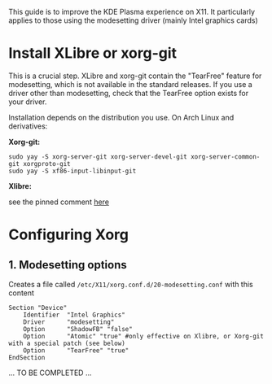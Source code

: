 This guide is to improve the KDE Plasma experience on X11. It particularly applies to those using the modesetting driver (mainly Intel graphics cards)

# Install XLibre or xorg-git

This is a crucial step. XLibre and xorg-git contain the "TearFree" feature for modesetting, which is not available in the standard releases. If you use a driver other than modesetting, check that the TearFree option exists for your driver.

Installation depends on the distribution you use. On Arch Linux and derivatives:

**Xorg-git:**

```
sudo yay -S xorg-server-git xorg-server-devel-git xorg-server-common-git xorgproto-git
sudo yay -S xf86-input-libinput-git 
```

**Xlibre:**

see the pinned comment [here](https://aur.archlinux.org/packages/xlibre-server)

# Configuring Xorg

## 1. Modesetting options

Creates a file called ```/etc/X11/xorg.conf.d/20-modesetting.conf``` with this content

```
Section "Device"
    Identifier  "Intel Graphics"
    Driver      "modesetting"
    Option 	    "ShadowFB" "false"
    Option      "Atomic" "true" #only effective on Xlibre, or Xorg-git with a special patch (see below)
    Option      "TearFree" "true"
EndSection
```

... TO BE COMPLETED ...
